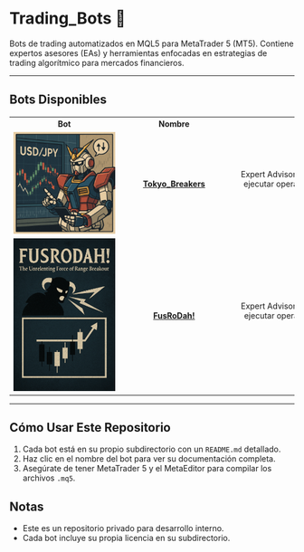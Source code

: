 # Trading_Bots 🤖

Bots de trading automatizados en MQL5 para MetaTrader 5 (MT5). Contiene expertos asesores (EAs) y herramientas enfocadas en estrategias de trading algorítmico para mercados financieros.

---

## Bots Disponibles

<table style="table-layout:fixed; width:100%;">
  <tr>
    <th style="text-align:center; width:180px; min-width:180px; max-width:180px;">Bot</th>
    <th style="text-align:center; width:180px; min-width:180px; max-width:180px;">Nombre</th>
    <th style="text-align:center; width:500px; min-width:500px;">Descripción</th>
  </tr>
  <tr>
    <td style="text-align:center"><img src="Tokyo_Breakers/images/Tokyo_Breakers_logo.png" style="width:180px; min-width:180px; max-width:180px;"/></td>
    <td style="text-align:center"><a href="Tokyo_Breakers/README.md"><b>Tokyo_Breakers</b></a></td>
    <td style="text-align:center">Expert Advisor para MetaTrader 5 que opera en USDJPY diseñado para ejecutar operaciones automáticas basadas en <b>rupturas de Bandas de Bollinger</b>.</td>
  </tr>
  <tr>
    <td style="text-align:center"><img src="FusRoDah!/images/FusRoDah!_logo.png" style="width:180px; min-width:180px; max-width:180px;"/></td>
    <td style="text-align:center"><a href="FusRoDah!/README.md"><b>FusRoDah!</b></a></td>
    <td style="text-align:center">Expert Advisor para MetaTrader 5 que opera en USDJPY diseñado para ejecutar operaciones automáticas basadas en <b>rupturas de niveles de soporte y resistencia</b>.</td>
  </tr>
</table>

---

## Cómo Usar Este Repositorio
1. Cada bot está en su propio subdirectorio con un `README.md` detallado.
2. Haz clic en el nombre del bot para ver su documentación completa.
3. Asegúrate de tener MetaTrader 5 y el MetaEditor para compilar los archivos `.mq5`.

## Notas
- Este es un repositorio privado para desarrollo interno.
- Cada bot incluye su propia licencia en su subdirectorio.